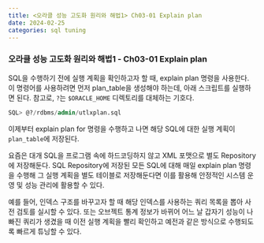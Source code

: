 ```yaml
---
title: <오라클 성능 고도화 원리와 해법1> Ch03-01 Explain plan
date: 2024-02-25
categories: sql tuning
---
```



### 오라클 성능 고도화 원리와 해법1 - Ch03-01 Explain plan

SQL을 수행하기 전에 실행 계획을 확인하고자 할 때, explain plan 명령을 사용한다. 이 명령어를 사용하려면 먼저 plan_table을 생성해야 하는데, 아래 스크립트를 실행하면 된다. 참고로, `?`는 `$ORACLE_HOME` 디렉토리를 대체하는 기호다.

```sql
SQL> @?/rdbms/admin/utlxplan.sql
```

이제부터 explain plan for 명령을 수행하고 나면 해당 SQL에 대한 실행 계획이 `plan_table`에 저장된다.

요즘은 대개 SQL을 프로그램 속에 하드코딩하지 않고 XML 포맷으로 별도 Repository에 저장해둔다. SQL Repository에 저장된 모든 SQL에 대해 매일 explain plan 명령을 수행해 그 실행 계획을 별도 테이블로 저장해둔다면 이를 활용해 안정적인 시스템 운영 및 성능 관리에 활용할 수 있다.

예를 들어, 인덱스 구조를 바꾸고자 할 때 해당 인덱스를 사용하는 쿼리 목록을 뽑아 사전 검토를 실시할 수 있다. 또는 오브젝트 통계 정보가 바뀌어 어느 날 갑자기 성능이 나빠진 쿼리가 생겼을 때 이전 실행 계획을 빨리 확인하고 예전과 같은 방식으로 수행되도록 빠르게 튜닝할 수 있다.

